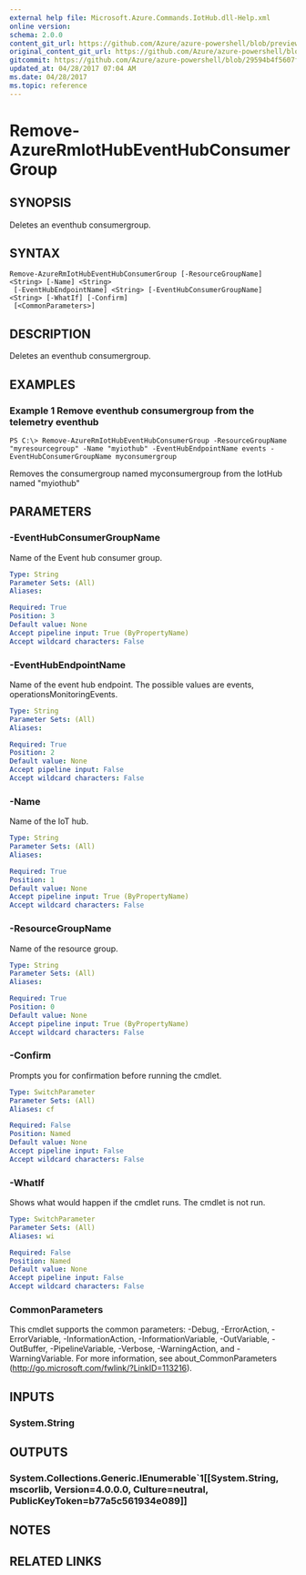 ```yaml
---
external help file: Microsoft.Azure.Commands.IotHub.dll-Help.xml
online version:
schema: 2.0.0
content_git_url: https://github.com/Azure/azure-powershell/blob/preview/src/ResourceManager/IotHub/Commands.IotHub/help/Remove-AzureRmIotHubEventHubConsumerGroup.md
original_content_git_url: https://github.com/Azure/azure-powershell/blob/preview/src/ResourceManager/IotHub/Commands.IotHub/help/Remove-AzureRmIotHubEventHubConsumerGroup.md
gitcommit: https://github.com/Azure/azure-powershell/blob/29594b4f5607f73aec031896d1d7902e78edf8cf
updated_at: 04/28/2017 07:04 AM
ms.date: 04/28/2017
ms.topic: reference
---
```


# Remove-AzureRmIotHubEventHubConsumerGroup

## SYNOPSIS
Deletes an eventhub consumergroup.

## SYNTAX

```
Remove-AzureRmIotHubEventHubConsumerGroup [-ResourceGroupName] <String> [-Name] <String>
 [-EventHubEndpointName] <String> [-EventHubConsumerGroupName] <String> [-WhatIf] [-Confirm]
 [<CommonParameters>]
```

## DESCRIPTION
Deletes an eventhub consumergroup.

## EXAMPLES

### Example 1 Remove eventhub consumergroup from the telemetry eventhub
```
PS C:\> Remove-AzureRmIotHubEventHubConsumerGroup -ResourceGroupName "myresourcegroup" -Name "myiothub" -EventHubEndpointName events -EventHubConsumerGroupName myconsumergroup
```

Removes the consumergroup named myconsumergroup from the IotHub named "myiothub"

## PARAMETERS

### -EventHubConsumerGroupName
Name of the Event hub consumer group.

```yaml
Type: String
Parameter Sets: (All)
Aliases: 

Required: True
Position: 3
Default value: None
Accept pipeline input: True (ByPropertyName)
Accept wildcard characters: False
```

### -EventHubEndpointName
Name of the event hub endpoint. The possible values are events, operationsMonitoringEvents.

```yaml
Type: String
Parameter Sets: (All)
Aliases: 

Required: True
Position: 2
Default value: None
Accept pipeline input: False
Accept wildcard characters: False
```

### -Name
Name of the IoT hub.

```yaml
Type: String
Parameter Sets: (All)
Aliases: 

Required: True
Position: 1
Default value: None
Accept pipeline input: True (ByPropertyName)
Accept wildcard characters: False
```

### -ResourceGroupName
Name of the resource group.

```yaml
Type: String
Parameter Sets: (All)
Aliases: 

Required: True
Position: 0
Default value: None
Accept pipeline input: True (ByPropertyName)
Accept wildcard characters: False
```

### -Confirm
Prompts you for confirmation before running the cmdlet.

```yaml
Type: SwitchParameter
Parameter Sets: (All)
Aliases: cf

Required: False
Position: Named
Default value: None
Accept pipeline input: False
Accept wildcard characters: False
```

### -WhatIf
Shows what would happen if the cmdlet runs. The cmdlet is not run.

```yaml
Type: SwitchParameter
Parameter Sets: (All)
Aliases: wi

Required: False
Position: Named
Default value: None
Accept pipeline input: False
Accept wildcard characters: False
```

### CommonParameters
This cmdlet supports the common parameters: -Debug, -ErrorAction, -ErrorVariable, -InformationAction, -InformationVariable, -OutVariable, -OutBuffer, -PipelineVariable, -Verbose, -WarningAction, and -WarningVariable. For more information, see about_CommonParameters (http://go.microsoft.com/fwlink/?LinkID=113216).

## INPUTS

### System.String

## OUTPUTS

### System.Collections.Generic.IEnumerable`1[[System.String, mscorlib, Version=4.0.0.0, Culture=neutral, PublicKeyToken=b77a5c561934e089]]

## NOTES

## RELATED LINKS


